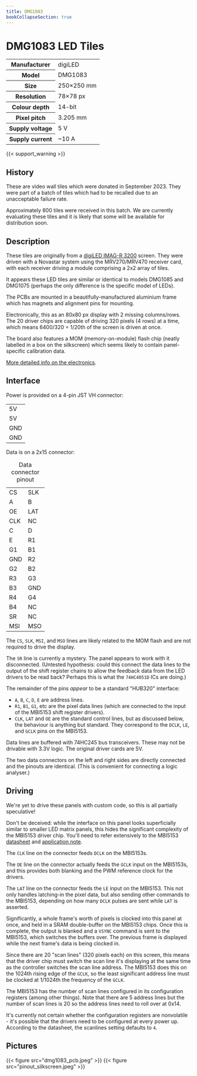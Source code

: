 ```yaml
---
title: DMG1083
bookCollapseSection: true
---
```

# DMG1083 LED Tiles

<table class="vertical">
<tr><th>Manufacturer</th><td>digiLED</td></tr>
<tr><th>Model</th><td>DMG1083</td></tr>
<tr><th>Size</th><td>250×250 mm</td></tr>
<tr><th>Resolution</th><td>78×78 px</td></tr>
<tr><th>Colour depth</th><td>14-bit</td></tr>
<tr><th>Pixel pitch</th><td>3.205 mm</td></tr>
<tr><th>Supply voltage</th><td>5 V</td></tr>
<tr><th>Supply current</th><td>~10 A</td></tr>
</table>

{{< support_warning >}}

## History

These are video wall tiles which were donated in September 2023. They were part of a batch of tiles
which had to be recalled due to an unacceptable failure rate.

Approximately 800 tiles were received in this batch. We are currently evaluating these tiles and it is
likely that some will be available for distribution soon.

## Description

These tiles are originally from a [digiLED IMAG-R 3200](../../../datasheets/digiLED_iMAG-R_Series.pdf) screen. They were driven with a Novastar system using the MRV270/MRV470 receiver card, with each receiver driving a module comprising a 2x2 array of tiles.

It appears these LED tiles are similar or identical to models DMG1085 and DMG1075 (perhaps the only difference is the specific model of LEDs).

The PCBs are mounted in a beautifully-manufactured aluminium frame which has magnets and alignment
pins for mounting.

Electronically, this as an 80x80 px display with 2 missing columns/rows. The 20 driver chips are capable of driving 320 pixels (4 rows) at a time, which means 6400/320 = 1/20th of the screen is driven at once.

The board also features a MOM (memory-on-module) flash chip (neatly labelled in a box on the silkscreen) which seems likely to contain panel-specific calibration data.

[More detailed info on the electronics](electronics).

## Interface

Power is provided on a 4-pin JST VH connector:

<table class="pinout">
  <tr><td class="vcc">5V</td></tr>
  <tr><td class="vcc">5V</td></tr>
  <tr><td class="gnd">GND</td></tr>
  <tr><td class="gnd">GND</td></tr>
</table>

Data is on a 2x15 connector:

<table class="pinout">
  <caption>Data connector pinout</caption>
  <tr><td class="misc">CS</td><td class="misc">SLK</td></tr>
  <tr><td class="address">A</td><td class="address">B</td></tr>
  <tr><td class="control not">OE</td><td class="control">LAT</td></tr>
  <tr><td class="control">CLK</td><td class="nc">NC</td></tr>
  <tr><td class="address">C</td><td class="address">D</td></tr>
  <tr><td class="address">E</td><td class="data">R1</td></tr>
  <tr><td class="data">G1</td><td class="data">B1</td></tr>
  <tr><td class="gnd">GND</td><td class="data">R2</td></tr>
  <tr><td class="data">G2</td><td class="data">B2</td></tr>
  <tr><td class="data">R3</td><td class="data">G3</td></tr>
  <tr><td class="data">B3</td><td class="gnd">GND</td></tr>
  <tr><td class="data">R4</td><td class="data">G4</td></tr>
  <tr><td class="data">B4</td><td class="nc">NC</td></tr>
  <tr><td class="misc">SR</td><td class="nc">NC</td></tr>
  <tr><td class="misc">MSI</td><td class="misc">MSO</td></tr>
</table>

The `CS`, `SLK`, `MSI`, and `MSO` lines are likely related to the MOM flash and are not required to drive the display.

The `SR` line is currently a mystery. The panel appears to work with it disconnected. (Untested hypothesis: could this connect the data lines to the output of the shift register chains to allow the feedback data from the LED drivers to be read back? Perhaps this is what the `74HC4051D` ICs are doing.)

The remainder of the pins _appear_ to be a standard "HUB320" interface:
* `A`, `B`, `C`, `D`, `E` are address lines.
* `R1`, `B1`, `G1`, etc are the pixel data lines (which are connected to the input of the MBI5153 shift register drivers).
* `CLK`, `LAT` and `OE` are the standard control lines, but as discussed below, the behaviour is anything but standard. They correspond to the `DCLK`, `LE`, and `GCLK` pins on the MBI5153.

Data lines are buffered with 74HC245 bus transceivers. These may not be drivable with 3.3V logic. The original driver cards are 5V.

The two data connectors on the left and right sides are directly connected and the pinouts are identical. (This is convenient for connecting a logic analyser.)

## Driving

<div class="warning">We're yet to drive these panels with custom code, so this is all partially speculative!</div>

Don't be deceived: while the interface on this panel looks superficially similar to smaller LED matrix panels, this hides the significant complexity of the MBI5153 driver chip. You'll need to refer extensively to the MBI5153 [datasheet](/datasheets/MBI5153-VA.01-EN.pdf) and [application note](/datasheets/MBI5153%20Application%20Note%20V1.02-EN.pdf).

The `CLK` line on the connector feeds `DCLK` on the MBI5153s.

The `OE` line on the connector actually feeds the `GCLK` input on the MBI5153s, and this provides both blanking and the PWM reference clock for the drivers.

The `LAT` line on the connector feeds the `LE` input on the MBI5153. This not only handles latching-in the pixel data, but also sending other commands to the MBI5153, depending on how many `DCLK` pulses are sent while `LAT` is asserted.

Significantly, a whole frame's worth of pixels is clocked into this panel at once, and held in a SRAM double-buffer on the MBI5153 chips. Once this is complete, the output is blanked and a `VSYNC` command is sent to the MBI5153, which switches the buffers over. The previous frame is displayed while the next frame's data is being clocked in.

Since there are 20 "scan lines" (320 pixels each) on this screen, this means that the driver chip must switch the scan line it's displaying at the same time as the controller switches the scan line address. The MBI5153 does this on the 1024th rising edge of the `GCLK`, so the least significant address line must be clocked at 1/1024th the frequency of the `GCLK`.

The MBI5153 has the number of scan lines configured in its configuration registers (among other things). Note that there are 5 address lines but the number of scan lines is 20 so the address lines need to roll over at 0x14.

It's currently not certain whether the configuration registers are nonvolatile - it's possible that the drivers need to be configured at every power up. According to the datasheet, the scanlines setting defaults to `4`.

## Pictures

{{< figure src="dmg1083_pcb.jpeg" >}}
{{< figure src="pinout_silkscreen.jpeg" >}}
